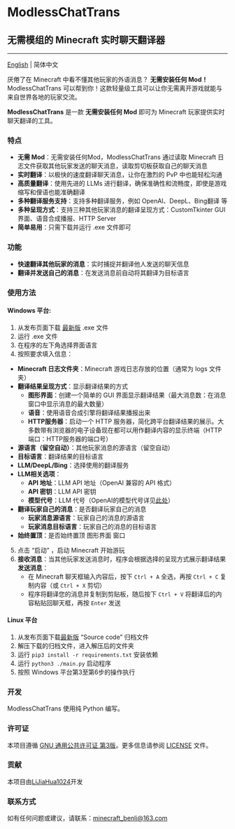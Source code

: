 # ModlessChatTrans

## 无需模组的 Minecraft 实时聊天翻译器

---

[English](README.md) | 简体中文

厌倦了在 Minecraft 中看不懂其他玩家的外语消息？ **无需安装任何 Mod！** ModlessChatTrans
可以帮到你！这款轻量级工具可以让你无需离开游戏就能与来自世界各地的玩家交流。

**ModlessChatTrans** 是一款 **无需安装任何 Mod** 即可为 Minecraft 玩家提供实时聊天翻译的工具。

### 特点

- **无需 Mod**：无需安装任何Mod，ModlessChatTrans 通过读取 Minecraft 日志文件获取其他玩家发送的聊天消息，读取剪切板获取自己的聊天消息
- **实时翻译**：以极快的速度翻译聊天消息，让你在激烈的 PvP 中也能轻松沟通
- **高质量翻译**：使用先进的 LLMs 进行翻译，确保准确性和流畅度，即使是游戏缩写和俚语也能准确翻译
- **多种翻译服务支持**：支持多种翻译服务，例如 OpenAI、DeepL、Bing翻译 等
- **多种呈现方式**：支持三种其他玩家消息的翻译呈现方式：CustomTkinter GUI 界面、语音合成播报、HTTP Server
- **简单易用**：只需下载并运行 .exe 文件即可

### 功能

- **快速翻译其他玩家的消息**：实时捕捉并翻译他人发送的聊天信息
- **翻译并发送自己的消息**：在发送消息前自动将其翻译为目标语言

### 使用方法

#### **Windows 平台**:

1. 从发布页面下载 [最新版](https://github.com/LiJiaHua1024/ModlessChatTrans/releases/latest) .exe 文件
2. 运行 .exe 文件
3. 在程序的左下角选择界面语言
4. 按照要求填入信息：

- **Minecraft 日志文件夹**：Minecraft 游戏日志存放的位置（通常为 logs 文件夹）
- **翻译结果呈现方式**：显示翻译结果的方式
  - **图形界面**：创建一个简单的 GUI 界面显示翻译结果（最大消息数：在消息窗口中显示消息的最大数量）
  - **语音**：使用语音合成引擎将翻译结果播报出来
  - **HTTP服务器**：启动一个 HTTP 服务器，简化跨平台翻译结果的展示。大多数带有浏览器的电子设备现在都可以用作翻译内容的显示终端（HTTP端口：HTTP服务器的端口号）
- **源语言（留空自动）**：其他玩家消息的源语言（留空自动）
- **目标语言**：翻译结果的目标语言
- **LLM/DeepL/Bing**：选择使用的翻译服务
- **LLM相关选项**：
    - **API 地址**：LLM API 地址（OpenAI 兼容的 API 格式）
    - **API 密钥**：LLM API 密钥
    - **模型代号**：LLM 代号（OpenAI的模型代号详见[此处](https://platform.openai.com/docs/models)）
- **翻译玩家自己的消息**：是否翻译玩家自己的消息
  - **玩家消息源语言**：玩家自己的消息的源语言
  - **玩家消息目标语言**：玩家自己的消息的目标语言
- **始终置顶**：是否始终置顶 图形界面 窗口

5. 点击 “启动” ，启动 Minecraft 开始游玩
6. **接收消息**：当其他玩家发送消息时，程序会根据选择的呈现方式展示翻译结果
   **发送消息**：
   - 在 Minecraft 聊天框输入内容后，按下 `Ctrl + A` 全选，再按 `Ctrl + C` 复制内容（或 `Ctrl + X` 剪切）
   - 程序将翻译您的消息并复制到剪贴板，随后按下 `Ctrl + V` 将翻译后的内容粘贴回聊天框，再按 `Enter` 发送

#### **Linux 平台**

1. 从发布页面下载[最新版](https://github.com/LiJiaHua1024/ModlessChatTrans/releases/latest) “Source code” 归档文件
2. 解压下载的归档文件，进入解压后的文件夹
3. 运行 `pip3 install -r requirements.txt` 安装依赖
4. 运行 `python3 ./main.py` 启动程序
5. 按照 Windows 平台第3至第6步的操作执行

### 开发

ModlessChatTrans 使用纯 Python 编写。

### 许可证

本项目遵循 [GNU 通用公共许可证 第3版](https://www.gnu.org/licenses/gpl-3.0.zh-cn.html)。更多信息请参阅 [LICENSE](LICENSE)
文件。

### 贡献

本项目由[LiJiaHua1024](https://github.com/LiJiaHua1024)开发

### 联系方式

如有任何问题或建议，请联系：minecraft_benli@163.com

